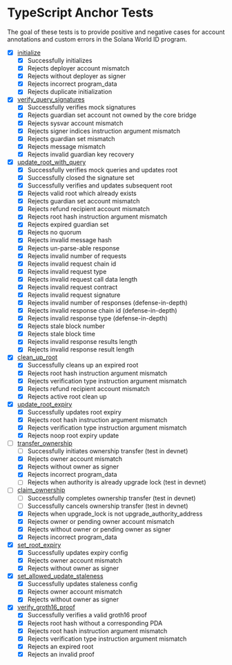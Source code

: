 # TypeScript Anchor Tests

The goal of these tests is to provide positive and negative cases for account annotations and custom errors in the Solana World ID program.

- [x] [initialize](/programs/solana-world-id-program/src/instructions/initialize.rs)
  - [x] Successfully initializes
  - [x] Rejects deployer account mismatch
  - [x] Rejects without deployer as signer
  - [x] Rejects incorrect program_data
  - [x] Rejects duplicate initialization
- [x] [verify_query_signatures](/programs/solana-world-id-program/src/instructions/verify_query_signatures.rs)
  - [x] Successfully verifies mock signatures
  - [x] Rejects guardian set account not owned by the core bridge
  - [x] Rejects sysvar account mismatch
  - [x] Rejects signer indices instruction argument mismatch
  - [x] Rejects guardian set mismatch
  - [x] Rejects message mismatch
  - [x] Rejects invalid guardian key recovery
- [x] [update_root_with_query](/programs/solana-world-id-program/src/instructions/update_root_with_query.rs)
  - [x] Successfully verifies mock queries and updates root
  - [x] Successfully closed the signature set
  - [x] Successfully verifies and updates subsequent root
  - [x] Rejects valid root which already exists
  - [x] Rejects guardian set account mismatch
  - [x] Rejects refund recipient account mismatch
  - [x] Rejects root hash instruction argument mismatch
  - [x] Rejects expired guardian set
  - [x] Rejects no quorum
  - [x] Rejects invalid message hash
  - [x] Rejects un-parse-able response
  - [x] Rejects invalid number of requests
  - [x] Rejects invalid request chain id
  - [x] Rejects invalid request type
  - [x] Rejects invalid request call data length
  - [x] Rejects invalid request contract
  - [x] Rejects invalid request signature
  - [x] Rejects invalid number of responses (defense-in-depth)
  - [x] Rejects invalid response chain id (defense-in-depth)
  - [x] Rejects invalid response type (defense-in-depth)
  - [x] Rejects stale block number
  - [x] Rejects stale block time
  - [x] Rejects invalid response results length
  - [x] Rejects invalid response result length
- [x] [clean_up_root](/programs/solana-world-id-program/src/instructions/clean_up_root.rs)
  - [x] Successfully cleans up an expired root
  - [x] Rejects root hash instruction argument mismatch
  - [x] Rejects verification type instruction argument mismatch
  - [x] Rejects refund recipient account mismatch
  - [x] Rejects active root clean up
- [x] [update_root_expiry](/programs/solana-world-id-program/src/instructions/update_root_expiry.rs)
  - [x] Successfully updates root expiry
  - [x] Rejects root hash instruction argument mismatch
  - [x] Rejects verification type instruction argument mismatch
  - [x] Rejects noop root expiry update
- [ ] [transfer_ownership](/programs/solana-world-id-program/src/instructions/admin.rs)
  - [ ] Successfully initiates ownership transfer (test in devnet)
  - [x] Rejects owner account mismatch
  - [x] Rejects without owner as signer
  - [x] Rejects incorrect program_data
  - [ ] Rejects when authority is already upgrade lock (test in devnet)
- [ ] [claim_ownership](/programs/solana-world-id-program/src/instructions/admin.rs)
  - [ ] Successfully completes ownership transfer (test in devnet)
  - [ ] Successfully cancels ownership transfer (test in devnet)
  - [x] Rejects when upgrade_lock is not upgrade_authority_address
  - [x] Rejects owner or pending owner account mismatch
  - [x] Rejects without owner or pending owner as signer
  - [x] Rejects incorrect program_data
- [x] [set_root_expiry](/programs/solana-world-id-program/src/instructions/admin.rs)
  - [x] Successfully updates expiry config
  - [x] Rejects owner account mismatch
  - [x] Rejects without owner as signer
- [x] [set_allowed_update_staleness](/programs/solana-world-id-program/src/instructions/admin.rs)
  - [x] Successfully updates staleness config
  - [x] Rejects owner account mismatch
  - [x] Rejects without owner as signer
- [x] [verify_groth16_proof](/programs/solana-world-id-program/src/instructions/admin.rs)
  - [x] Successfully verifies a valid groth16 proof
  - [x] Rejects root hash without a corresponding PDA
  - [x] Rejects root hash instruction argument mismatch
  - [x] Rejects verification type instruction argument mismatch
  - [x] Rejects an expired root
  - [x] Rejects an invalid proof
